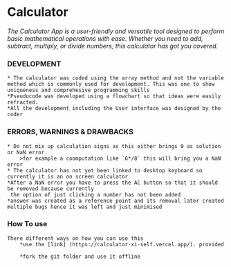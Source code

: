 # Calculator
*The Calculator App is a user-friendly and versatile tool designed to perform basic mathematical operations with ease. Whether you need to add, subtract, multiply, or divide numbers, this calculator has got you covered.*  
### DEVELOPMENT
    * The calculator was coded using the array method and not the variable method which is commonly used for development. This was one to show uniqueness and comprehesive programming skills
    *Pseudocode was developed using a flowchart so that ideas were easily refracted.
    *All the development including the User interface was designed by the coder

### ERRORS, WARNINGS & DRAWBACKS         
    * Do not mix up calculation signs as this either brings 0 as solution or NaN error.
        >for example a coomputation like `6*/8` this will bring you a NaN error
    * The calculator has not yet been linked to desktop keyboard so currently it is an on screen calculator
    *After a NaN error you have to press the AC button so that it should be removed because currently
     the option of just clicking a number has not been added
    *answer was created as a reference point and its removal later created multiple bugs hence it was left and just minimised
### How To use
    There different ways on how you can use this 
        *use the [link] (https://calculator-xi-self.vercel.app/). provided
        
        *fork the git folder and use it offline

 

      